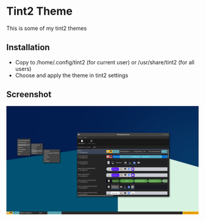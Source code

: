 # Tint2 Theme
This is some of my tint2 themes

## Installation
- Copy to /home/.config/tint2 (for current user) or /usr/share/tint2 (for all users)
- Choose and apply the theme in tint2 settings

## Screenshot
![tint2-themes](scrennshot-1.png)
